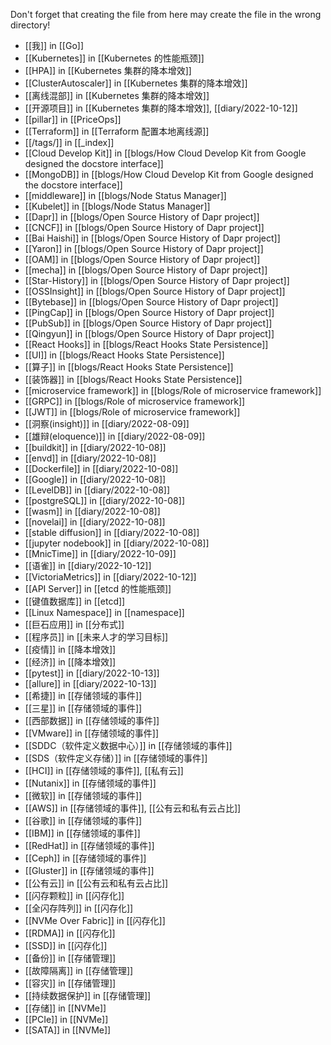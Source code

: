 Don't forget that creating the file from here may create the file in the wrong directory!
- [[我]] in [[Go]]
- [[Kubernetes]] in [[Kubernetes 的性能瓶颈]]
- [[HPA]] in [[Kubernetes 集群的降本增效]]
- [[ClusterAutoscaler]] in [[Kubernetes 集群的降本增效]]
- [[离线混部]] in [[Kubernetes 集群的降本增效]]
- [[开源项目]] in [[Kubernetes 集群的降本增效]], [[diary/2022-10-12]]
- [[pillar]] in [[PriceOps]]
- [[Terraform]] in [[Terraform 配置本地离线源]]
- [[/tags/]] in [[_index]]
- [[Cloud Develop Kit]] in [[blogs/How Cloud Develop Kit from Google designed the docstore interface]]
- [[MongoDB]] in [[blogs/How Cloud Develop Kit from Google designed the docstore interface]]
- [[middleware]] in [[blogs/Node Status Manager]]
- [[Kubelet]] in [[blogs/Node Status Manager]]
- [[Dapr]] in [[blogs/Open Source History of Dapr project]]
- [[CNCF]] in [[blogs/Open Source History of Dapr project]]
- [[Bai Haishi]] in [[blogs/Open Source History of Dapr project]]
- [[Yaron]] in [[blogs/Open Source History of Dapr project]]
- [[OAM]] in [[blogs/Open Source History of Dapr project]]
- [[mecha]] in [[blogs/Open Source History of Dapr project]]
- [[Star-History]] in [[blogs/Open Source History of Dapr project]]
- [[OSSInsight]] in [[blogs/Open Source History of Dapr project]]
- [[Bytebase]] in [[blogs/Open Source History of Dapr project]]
- [[PingCap]] in [[blogs/Open Source History of Dapr project]]
- [[PubSub]] in [[blogs/Open Source History of Dapr project]]
- [[Qingyun]] in [[blogs/Open Source History of Dapr project]]
- [[React Hooks]] in [[blogs/React Hooks State Persistence]]
- [[UI]] in [[blogs/React Hooks State Persistence]]
- [[算子]] in [[blogs/React Hooks State Persistence]]
- [[装饰器]] in [[blogs/React Hooks State Persistence]]
- [[microservice framework]] in [[blogs/Role of microservice framework]]
- [[GRPC]] in [[blogs/Role of microservice framework]]
- [[JWT]] in [[blogs/Role of microservice framework]]
- [[洞察(insight)]] in [[diary/2022-08-09]]
- [[雄辩(eloquence)]] in [[diary/2022-08-09]]
- [[buildkit]] in [[diary/2022-10-08]]
- [[envd]] in [[diary/2022-10-08]]
- [[Dockerfile]] in [[diary/2022-10-08]]
- [[Google]] in [[diary/2022-10-08]]
- [[LevelDB]] in [[diary/2022-10-08]]
- [[postgreSQL]] in [[diary/2022-10-08]]
- [[wasm]] in [[diary/2022-10-08]]
- [[novelai]] in [[diary/2022-10-08]]
- [[stable diffusion]] in [[diary/2022-10-08]]
- [[jupyter nodebook]] in [[diary/2022-10-08]]
- [[MnicTime]] in [[diary/2022-10-09]]
- [[语雀]] in [[diary/2022-10-12]]
- [[VictoriaMetrics]] in [[diary/2022-10-12]]
- [[API Server]] in [[etcd 的性能瓶颈]]
- [[键值数据库]] in [[etcd]]
- [[Linux Namespace]] in [[namespace]]
- [[巨石应用]] in [[分布式]]
- [[程序员]] in [[未来人才的学习目标]]
- [[疫情]] in [[降本增效]]
- [[经济]] in [[降本增效]]
- [[pytest]] in [[diary/2022-10-13]]
- [[allure]] in [[diary/2022-10-13]]
- [[希捷]] in [[存储领域的事件]]
- [[三星]] in [[存储领域的事件]]
- [[西部数据]] in [[存储领域的事件]]
- [[VMware]] in [[存储领域的事件]]
- [[SDDC（软件定义数据中心）]] in [[存储领域的事件]]
- [[SDS（软件定义存储）]] in [[存储领域的事件]]
- [[HCI]] in [[存储领域的事件]], [[私有云]]
- [[Nutanix]] in [[存储领域的事件]]
- [[微软]] in [[存储领域的事件]]
- [[AWS]] in [[存储领域的事件]], [[公有云和私有云占比]]
- [[谷歌]] in [[存储领域的事件]]
- [[IBM]] in [[存储领域的事件]]
- [[RedHat]] in [[存储领域的事件]]
- [[Ceph]] in [[存储领域的事件]]
- [[Gluster]] in [[存储领域的事件]]
- [[公有云]] in [[公有云和私有云占比]]
- [[闪存颗粒]] in [[闪存化]]
- [[全闪存阵列]] in [[闪存化]]
- [[NVMe Over Fabric]] in [[闪存化]]
- [[RDMA]] in [[闪存化]]
- [[SSD]] in [[闪存化]]
- [[备份]] in [[存储管理]]
- [[故障隔离]] in [[存储管理]]
- [[容灾]] in [[存储管理]]
- [[持续数据保护]] in [[存储管理]]
- [[存储]] in [[NVMe]]
- [[PCIe]] in [[NVMe]]
- [[SATA]] in [[NVMe]]